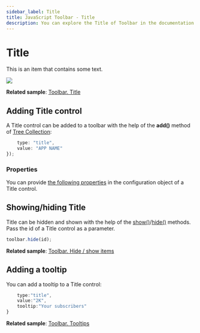 ```yaml
---
sidebar_label: Title
title: JavaScript Toolbar - Title 
description: You can explore the Title of Toolbar in the documentation of the DHTMLX JavaScript UI library. Browse developer guides and API reference, try out code examples and live demos, and download a free 30-day evaluation version of DHTMLX Suite.
---
```


# Title

This is an item that contains some text.

![](../assets/toolbar/title.png)

**Related sample**: [Toolbar. Title](https://snippet.dhtmlx.com/dwynhb7o)

## Adding Title control

A Title control can be added to a toolbar with the help of the **add()** method of [Tree Collection](tree_collection.md):

```javascript
    type: "title",
	value: "APP NAME"
});
```

### Properties

You can provide [the following properties](toolbar/api/api_title_properties.md) in the configuration object of a Title control.

## Showing/hiding Title

Title can be hidden and shown with the help of the [show()](toolbar/api/toolbar_show_method.md)/[hide()](toolbar/api/toolbar_hide_method.md)  methods. Pass the id of a Title control as a parameter.

```javascript
toolbar.hide(id);
```

**Related sample**: [Toolbar. Hide / show items](https://snippet.dhtmlx.com/cldp89u4)

## Adding a tooltip

You can add a tooltip to a Title control:

```javascript
    type:"title",
    value:"2K",
    tooltip:"Your subscribers"
}
```

**Related sample**: [Toolbar. Tooltips](https://snippet.dhtmlx.com/105levtd)
